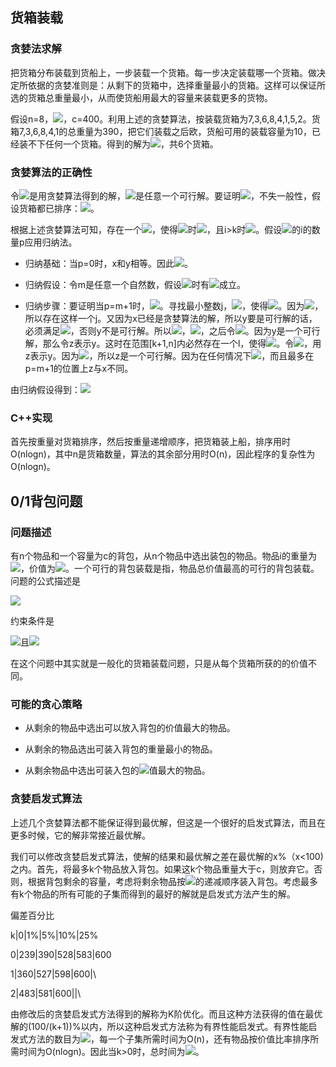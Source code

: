 ## 货箱装载

### 贪婪法求解

把货箱分布装载到货船上，一步装载一个货箱。每一步决定装载哪一个货箱。做决定所依据的贪婪准则是：从剩下的货箱中，选择重量最小的货箱。这样可以保证所选的货箱总重量最小，从而使货船用最大的容量来装载更多的货物。

假设n=8，<img src="https://latex.codecogs.com/png.latex?[w_1,...,w_8]=[100,200,50,90,150,20,20,80]">，c=400。利用上述的贪婪算法，按装载货箱为7,3,6,8,4,1,5,2。货箱7,3,6,8,4,1的总重量为390，把它们装载之后欧，货船可用的装载容量为10，已经装不下任何一个货箱。得到的解为<img src="https://latex.codecogs.com/png.latex?[x_1,...,x_8]=[1,0,1,1,0,1,1,1]">，共6个货箱。

### 贪婪算法的正确性

令<img src="https://latex.codecogs.com/png.latex?x=[x_1,...,x_n]">是用贪婪算法得到的解，<img src="https://latex.codecogs.com/png.latex?y=[y_1,...,y_n]">是任意一个可行解。要证明<img src="https://latex.codecogs.com/png.latex?\sum_{i=1}^nx_i\geqslant \sum_{i=1}^ny_i">，不失一般性，假设货箱都已排序：<img  src="https://latex.codecogs.com/png.latex?w_i\leqslant&space;w_{i&plus;1},(1\leqslant&space;i<&space;n)">。

根据上述贪婪算法可知，存在一个<img src="https://latex.codecogs.com/png.latex?k(0\leqslant k\leqslant n)">，使得<img src="https://latex.codecogs.com/png.latex?i\leqslant k">时<img src="https://latex.codecogs.com/png.latex?x_i=1">，且i>k时<img src="https://latex.codecogs.com/png.latex?x_i=0">。假设<img src="https://latex.codecogs.com/png.latex?x_i \neq y_i">的i的数量p应用归纳法。

- 归纳基础：当p=0时，x和y相等。因此<img src="https://latex.codecogs.com/png.latex?\sum_{i=1}^nx_i\geqslant \sum_{i=1}^ny_i">。

- 归纳假设：令m是任意一个自然数，假设<img src="https://latex.codecogs.com/png.latex?p\leqslant m">时有<img src="https://latex.codecogs.com/png.latex?\sum_{i=1}^nx_i\geqslant \sum_{i=1}^ny_i">成立。

- 归纳步骤：要证明当p=m+1时，<img src="https://latex.codecogs.com/png.latex?\sum_{i=1}^nx_i\geqslant \sum_{i=1}^ny_i">。寻找最小整数j，<img src="https://latex.codecogs.com/png.latex?1\leqslant j\leqslant n">，使得<img src="https://latex.codecogs.com/png.latex?x_i\neq y_i">。因为<img src="https://latex.codecogs.com/png.latex?p\neq 0">，所以存在这样一个j。又因为x已经是贪婪算法的解，所以y要是可行解的话，必须满足<img src="https://latex.codecogs.com/png.latex?j\leqslant k">，否则y不是可行解。所以<img src="https://latex.codecogs.com/png.latex?x_j=1">，<img src="https://latex.codecogs.com/png.latex?y_j=0">，之后令<img src="https://latex.codecogs.com/png.latex?y_j=0">。因为y是一个可行解，那么令z表示y。这时在范围[k+1,n]内必然存在一个l，使得<img src="https://latex.codecogs.com/png.latex?y_l=1">。令<img src="https://latex.codecogs.com/png.latex?y_l=0">，用z表示y。因为<img src="https://latex.codecogs.com/png.latex?w_j\leqslant w_l">，所以z是一个可行解。因为在任何情况下<img src="https://latex.codecogs.com/png.latex?\sum_{i=1}^nz_i\geqslant \sum_{i=1}^ny_i">，而且最多在p=m+1的位置上z与x不同。

由归纳假设得到：<img src="https://latex.codecogs.com/png.latex?\sum_{i=1}^nx_i\geqslant \sum_{i=1}^nz_i\geqslant\sum_{i=1}^ny_i">

### C++实现

首先按重量对货箱排序，然后按重量递增顺序，把货箱装上船，排序用时O(nlogn)，其中n是货箱数量，算法的其余部分用时O(n)，因此程序的复杂性为O(nlogn)。

## 0/1背包问题

### 问题描述

有n个物品和一个容量为c的背包，从n个物品中选出装包的物品。物品i的重量为<img src="https://latex.codecogs.com/png.latex?w_i">，价值为<img src="https://latex.codecogs.com/png.latex?p_i">。一个可行的背包装载是指，物品总价值最高的可行的背包装载。问题的公式描述是

<img src="https://latex.codecogs.com/png.latex?max\sum_{i=1}^np_ix_i">

约束条件是

<img src="https://latex.codecogs.com/png.latex?\sum_{i=1}^nw_ix_i\leqalant c ">且<img src="https://latex.codecogs.com/png.latex?x_i\in \{0,1\},1\leqslant i\leqslant n">

在这个问题中其实就是一般化的货箱装载问题，只是从每个货箱所获的的价值不同。

### 可能的贪心策略

- 从剩余的物品中选出可以放入背包的价值最大的物品。

- 从剩余的物品选出可装入背包的重量最小的物品。

- 从剩余物品中选出可装入包的<img src="https://latex.codecogs.com/png.latex?p_i/w_i">值最大的物品。

### 贪婪启发式算法

上述几个贪婪算法都不能保证得到最优解，但这是一个很好的启发式算法，而且在更多时候，它的解非常接近最优解。

我们可以修改贪婪启发式算法，使解的结果和最优解之差在最优解的x%（x<100)之内。首先，将最多k个物品放入背包。如果这k个物品重量大于c，则放弃它。否则，根据背包剩余的容量，考虑将剩余物品按<img src="https://latex.codecogs.com/png.latex?p_i/w_i">的递减顺序装入背包。考虑最多有k个物品的所有可能的子集而得到的最好的解就是启发式方法产生的解。

偏差百分比

k|0|1%|5%|10%|25%

0|239|390|528|583|600

1|360|527|598|600|\

2|483|581|600|\|\

由修改后的贪婪启发式方法得到的解称为K阶优化。而且这种方法获得的值在最优解的(100/(k+1))%以内，所以这种启发式方法称为有界性能启发式。有界性能启发式方法的数目为<img src="https://latex.codecogs.com/png.latex?O(n^k)">，每一个子集所需时间为O(n)，还有物品按价值比率排序所需时间为O(nlogn)。因此当k>0时，总时间为<img src="https://latex.codecogs.com/png.latex?O(n^{k+1})">。